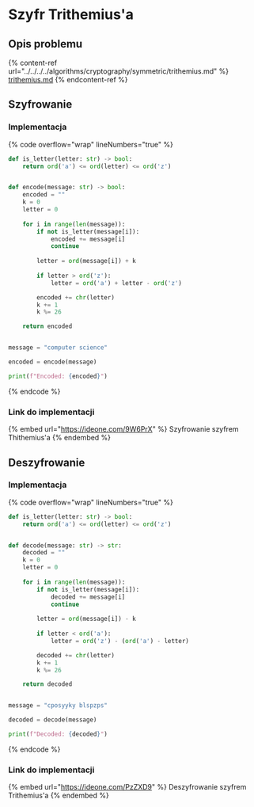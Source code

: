 # Szyfr Trithemius'a

## Opis problemu

{% content-ref url="../../../../algorithms/cryptography/symmetric/trithemius.md" %}
[trithemius.md](../../../../algorithms/cryptography/symmetric/trithemius.md)
{% endcontent-ref %}

## Szyfrowanie

### Implementacja

{% code overflow="wrap" lineNumbers="true" %}
```python
def is_letter(letter: str) -> bool:
    return ord('a') <= ord(letter) <= ord('z')


def encode(message: str) -> bool:
    encoded = ""
    k = 0
    letter = 0
    
    for i in range(len(message)):
        if not is_letter(message[i]):
            encoded += message[i]
            continue
            
        letter = ord(message[i]) + k
        
        if letter > ord('z'):
            letter = ord('a') + letter - ord('z')

        encoded += chr(letter)
        k += 1
        k %= 26

    return encoded


message = "computer science"

encoded = encode(message)

print(f"Encoded: {encoded}")
```
{% endcode %}

### Link do implementacji

{% embed url="https://ideone.com/9W6PrX" %}
Szyfrowanie szyfrem Thithemius'a
{% endembed %}

## Deszyfrowanie

### Implementacja

{% code overflow="wrap" lineNumbers="true" %}
```python
def is_letter(letter: str) -> bool:
    return ord('a') <= ord(letter) <= ord('z')


def decode(message: str) -> str:
    decoded = ""
    k = 0
    letter = 0
    
    for i in range(len(message)):
        if not is_letter(message[i]):
            decoded += message[i]
            continue
            
        letter = ord(message[i]) - k
        
        if letter < ord('a'):
            letter = ord('z') - (ord('a') - letter)

        decoded += chr(letter)
        k += 1
        k %= 26

    return decoded


message = "cposyyky blspzps"

decoded = decode(message)

print(f"Decoded: {decoded}")
```
{% endcode %}

### Link do implementacji

{% embed url="https://ideone.com/PzZXD9" %}
Deszyfrowanie szyfrem Trithemius'a
{% endembed %}
